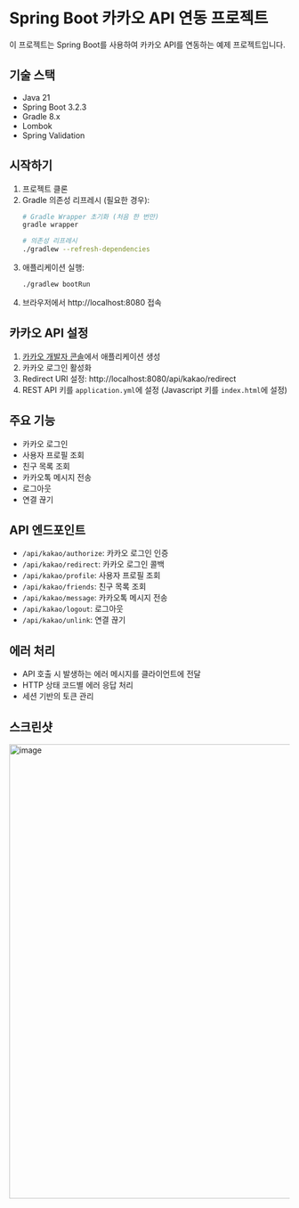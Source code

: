 # Spring Boot 카카오 API 연동 프로젝트

이 프로젝트는 Spring Boot를 사용하여 카카오 API를 연동하는 예제 프로젝트입니다.

## 기술 스택

- Java 21
- Spring Boot 3.2.3
- Gradle 8.x
- Lombok
- Spring Validation

## 시작하기

1. 프로젝트 클론
2. Gradle 의존성 리프레시 (필요한 경우):
   ```bash
   # Gradle Wrapper 초기화 (처음 한 번만)
   gradle wrapper
   
   # 의존성 리프레시
   ./gradlew --refresh-dependencies
   ```
3. 애플리케이션 실행:
   ```bash
   ./gradlew bootRun
   ```
4. 브라우저에서 http://localhost:8080 접속

## 카카오 API 설정

1. [카카오 개발자 콘솔](https://developers.kakao.com)에서 애플리케이션 생성
2. 카카오 로그인 활성화
3. Redirect URI 설정: http://localhost:8080/api/kakao/redirect
4. REST API 키를 `application.yml`에 설정 (Javascript 키를 `index.html`에 설정)

## 주요 기능

- 카카오 로그인
- 사용자 프로필 조회
- 친구 목록 조회
- 카카오톡 메시지 전송
- 로그아웃
- 연결 끊기

## API 엔드포인트

- `/api/kakao/authorize`: 카카오 로그인 인증
- `/api/kakao/redirect`: 카카오 로그인 콜백
- `/api/kakao/profile`: 사용자 프로필 조회
- `/api/kakao/friends`: 친구 목록 조회
- `/api/kakao/message`: 카카오톡 메시지 전송
- `/api/kakao/logout`: 로그아웃
- `/api/kakao/unlink`: 연결 끊기

## 에러 처리

- API 호출 시 발생하는 에러 메시지를 클라이언트에 전달
- HTTP 상태 코드별 에러 응답 처리
- 세션 기반의 토큰 관리

## 스크린샷
<img width="816" alt="image" src="https://github.com/user-attachments/assets/e31e71d8-f8c4-4759-94f3-439834741433" />

